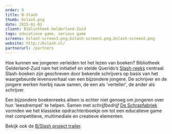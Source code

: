 ```yaml
---
order: 9
title: B-Slash
thumb: bslash.png
date: 2015-01-01
client: Bibliotheek Gelderland-Zuid
tags: educatieve game, serious game
screens: bslash-screen3.png,bslash-screen1.png,bslash-screen2.png
website: http://bslash.nl/
partnerurl: /partners
---
```

Hoe kunnen we jongeren verleiden tot het lezen van boeken?
Bibliotheek Gelderland-Zuid nam het initiatief en stelde Querido’s [Slash-reeks](https://www.queridokinderboeken.nl/thema/slash/) centraal. Slash-boeken zijn geschreven door bekende schrijvers op basis van het waargebeurde levensverhaal van een bijzondere jongere. De schrijver en de jongere werken hierbij nauw samen, de een als 'verteller', de ander als schrijver.

Een bijzondere boekenreeks alleen is echter niet genoeg om jongeren over hun 'leesdrempel' te helpen.
Samen met *schrijfbedrijf* [De Schrapfabriek](http://schrapfabriek.nl/) vormden we het klassieke opdrachtenboekje om tot een educatieve game met competitieve, multimediale en creatieve elementen.

Bekijk ook de [B/Slash project trailer](https://www.youtube.com/watch?v=Gv8Xy4OJTXo).
